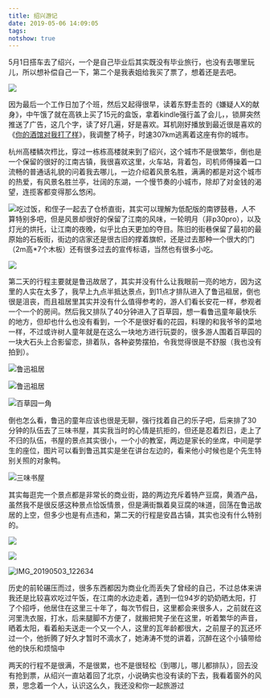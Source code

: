 ```yaml
---
title: 绍兴游记
date: 2019-05-06 14:09:05
tags:
notshow: true
---
```


5月1日搭车去了绍兴，一个是自己毕业后其实既没有毕业旅行，也没有去哪里玩儿，所以想补偿自己一下，第二个是我表姐给我买了票了，想着还是去吧。

![](..\img\IMG_20190501_111955启程.jpg)

因为最后一个工作日加了个班，然后又起得很早，读着东野圭吾的《嫌疑人X的献身》，中午饿了就在高铁上买了15元的盒饭，拿着kindle强行盖了会儿，，锁屏突然推送了广告，这几个字，读了好几遍，好是喜欢。耳机刚好播放到最近很是喜欢的《[你的酒馆对我打了样](https://music.163.com/song?id=1341964346&userid=248655362)》，我调整了椅子，时速307km逃离着这座有你的城市。

杭州高楼鳞次栉比，穿过一栋栋高楼就来到了绍兴，这个城市不是很繁华，倒也是一个保留的很好的江南古镇，我很喜欢这里，火车站，背着包，司机师傅操着一口流畅的普通话礼貌的问着我去哪儿，一边介绍着风景名胜，满满的都是对这个城市的热爱，有风景名胜兰亭，壮阔的东湖，一个慢节奏的小城市，除却了对金钱的渴望，连揽客都变得那么悠闲。

![](..\img\IMG_20190501_202914.jpg)吃过饭，和侄子一起去了仓桥直街，其实可以理解为低配版的南锣鼓巷，人不算特别多吧，但是风景却很好的保留了江南的风味，一轮明月（非p30pro），以及灯光的烘托，让江南的夜晚，似乎比白天更加的夺目。陈旧的街巷保留了最初的最原始的石板街，街边的店家还是很古旧的撑着旗帜，还是过去那种一个很大的门（2m高*7个木板）还有很多过去的宣传标语，当然也有很多小吃。

![](..\img\IMG_20190501_203923_Bokeh.jpg)

第二天的行程主要就是鲁迅故居了，其实并没有什么让我眼前一亮的地方，因为这里的人实在太多了，我早上九点半抵达景点，到11点才排队进入了鲁迅祖居，倒也很是沮丧，而且祖居里其实并没有什么值得参考的，游人们看长安花一样，参观者一个一个的房间。然后我又排队了40分钟进入了百草园，想一看鲁迅童年最快乐的地方，但却也什么也没有看到，一个不是很好看的花园，料理的和我爷爷的菜地一样，不过或许树人童年就是在这么一块地方进行玩耍的，很多游人围着百草园的一块大石头上合影留恋，排着队，各种姿势摆拍，令我觉得很是不舒服（我也没有拍到）。

![鲁迅祖居](..\img\IMG_20190502_110050_Bokeh.jpg)

![鲁迅祖居](..\img\IMG_20190502_115854_Bokeh.jpg)

![百草园一角](..\img\IMG_20190502_120925.jpg)

倒也怎么看，鲁迅的童年应该也很是无聊，强行找着自己的乐子吧，后来排了30分钟的队伍去了三味书屋，其实我当时的心情是抗拒的，但还是忍着烈日，走上了不归的队伍，书屋的景点其实很小，一个小的教室，两边是家长的坐席，中间是学生的座位，图片可以看到鲁迅其实是坐在讲台左边的，看来他小时候也是个先生特别关照的对象鸭。

![三味书屋](..\img\IMG_20190502_130655.jpg)

其实每逛完一个景点都是非常长的商业街，路的两边充斥着特产豆腐，黄酒产品，虽然我不是很反感这种景点恰饭情景，但是满街飘着臭豆腐的味道，回荡在鲁迅故居的上空，但多少也是有点违和，第二天的行程是安昌古镇，其实也没有什么特别的。

![](..\img\IMG_20190503_113906_Bokeh.jpg)

![](..\img\IMG_20190503_122238_002.jpg)

![IMG_20190503_122634](..\img\IMG_20190503_122634.jpg)

历史的前轮碾压而过，很多东西都因为商业化而丢失了曾经的自己，不过总体来讲我还是比较喜欢吃过午饭，在江南的水边走着，遇到一位94岁的奶奶晒太阳，打了个招呼，他居住在这里三十年了，每次节假日，这里都会来很多人，之前就在这河里洗衣服，打水，后来腿脚不方便了，就搬把凳子坐在这里，听着繁华的声音，晒着太阳，看着船夫送走一个又一个人，这里的瓦年龄都很大，之前屋子的瓦还坏过一个，他折腾了好久才暂时不滴水了，她涛涛不觉的讲着，沉醉在这个小镇带给他的快乐和烦恼中



两天的行程不是很满，不是很累，也不是很轻松（到哪儿，哪儿都排队），回去没有抢到票，从绍兴一直站着回了北京，小说确实也没有读的下去，我看着窗外的风景，思念着一个人，认识这么久，我还没和你一起旅游过
